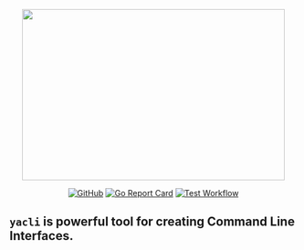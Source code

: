 <p align="center">
  <img width="460" height="300" src="https://user-images.githubusercontent.com/29202384/230708826-fbd86910-6611-40bb-b567-b5d71dc98ad4.jpeg">
</p>

<div align="center">

  <a href="">![GitHub](https://img.shields.io/github/license/dkharms/yacli)</a>
  <a href="">![Go Report Card](https://goreportcard.com/badge/github.com/dkharms/yacli)</a>
  <a href="">![Test Workflow](https://github.com/dkharms/yacli/actions/workflows/test.yml/badge.svg)</a>

</div>

## `yacli` is powerful tool for creating Command Line Interfaces.
